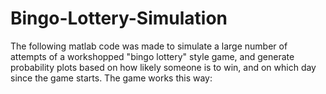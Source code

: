 # Bingo-Lottery-Simulation
The following matlab code was made to simulate a large number of attempts of a workshopped "bingo lottery" style game, and generate probability plots based on how likely someone is to win, and on which day since the game starts. The game works this way:

